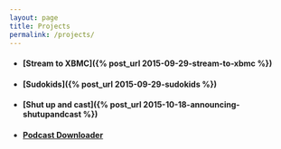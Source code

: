 ```yaml
---
layout: page
title: Projects
permalink: /projects/
---
```


- #### [Stream to XBMC]({% post_url 2015-09-29-stream-to-xbmc %})
- #### [Sudokids]({% post_url 2015-09-29-sudokids %})
- #### [Shut up and cast]({% post_url 2015-10-18-announcing-shutupandcast %})
- #### [Podcast Downloader](https://github.com/MahadevanSrinivasan/podcastdownloader)
